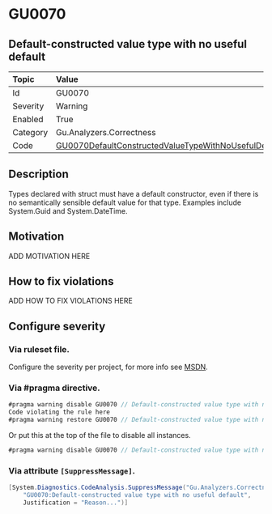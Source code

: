 # GU0070
## Default-constructed value type with no useful default

| Topic    | Value
| :--      | :--
| Id       | GU0070
| Severity | Warning
| Enabled  | True
| Category | Gu.Analyzers.Correctness
| Code     | [GU0070DefaultConstructedValueTypeWithNoUsefulDefault](https://github.com/GuOrg/Gu.Analyzers/blob/master/Gu.Analyzers/GU0070DefaultConstructedValueTypeWithNoUsefulDefault.cs)

## Description

Types declared with struct must have a default constructor, even if there is no semantically sensible default value for that type. Examples include System.Guid and System.DateTime.

## Motivation

ADD MOTIVATION HERE

## How to fix violations

ADD HOW TO FIX VIOLATIONS HERE

<!-- start generated config severity -->
## Configure severity

### Via ruleset file.

Configure the severity per project, for more info see [MSDN](https://msdn.microsoft.com/en-us/library/dd264949.aspx).

### Via #pragma directive.
```C#
#pragma warning disable GU0070 // Default-constructed value type with no useful default
Code violating the rule here
#pragma warning restore GU0070 // Default-constructed value type with no useful default
```

Or put this at the top of the file to disable all instances.
```C#
#pragma warning disable GU0070 // Default-constructed value type with no useful default
```

### Via attribute `[SuppressMessage]`.

```C#
[System.Diagnostics.CodeAnalysis.SuppressMessage("Gu.Analyzers.Correctness", 
    "GU0070:Default-constructed value type with no useful default", 
    Justification = "Reason...")]
```
<!-- end generated config severity -->